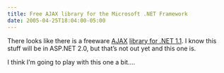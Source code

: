 ```yaml
---
title: Free AJAX library for the Microsoft .NET Framework
date: 2005-04-25T18:04:00-05:00
---
```

There looks like there is a freeware [AJAX](http://en.wikipedia.org/wiki/AJAX) [library for .NET 1.1](http://weblogs.asp.net/mschwarz/archive/2005/04/14/400422.aspx). I know this stuff will be in ASP.NET 2.0, but that&#8217;s not out yet and this one is.

I think I&#8217;m going to play with this one a bit&#8230;.
